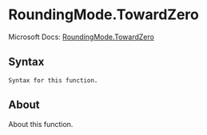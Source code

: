 # RoundingMode.TowardZero

Microsoft Docs: [RoundingMode.TowardZero](https://docs.microsoft.com/en-us/powerquery-m/roundingmode-towardzero)

## Syntax

```
Syntax for this function.
```

## About

About this function.

